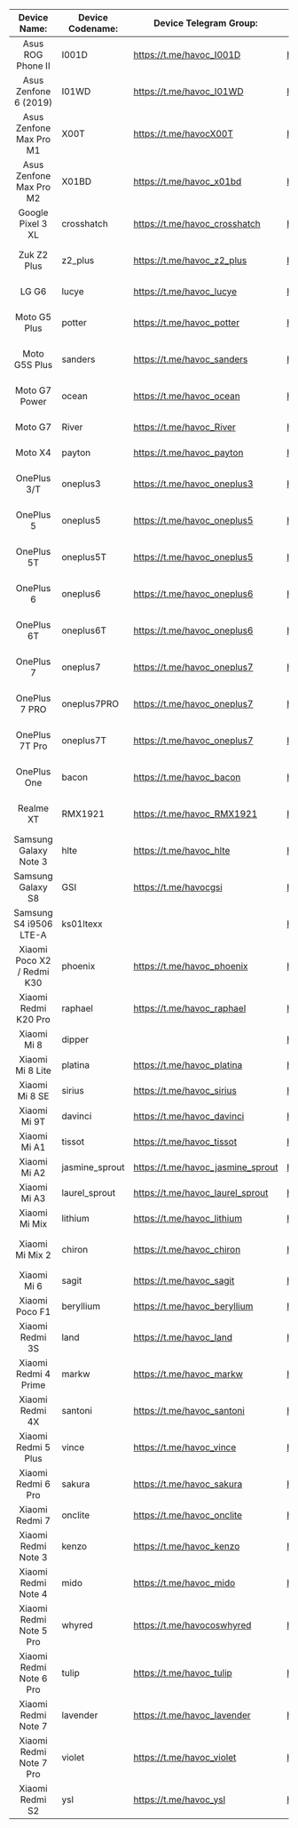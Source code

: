 |                Device Name:              | Device Codename: |      Device Telegram Group:        |          Maintainer:              |        Device XDA forum:                            |
|:----------------------------------------:|------------------|------------------------------------|-----------------------------------|-----------------------------------------------------|
| Asus ROG Phone II                        | I001D            | https://t.me/havoc_I001D           | https://t.me/ComicoX              | https://forum.xda-developers.com/rog-phone-2        |
| Asus Zenfone 6 (2019)                    | I01WD            | https://t.me/havoc_I01WD           | https://t.me/ComicoX              | https://forum.xda-developers.com/zenfone-6          |
| Asus Zenfone Max Pro M1                  | X00T             | https://t.me/havocX00T             | https://t.me/travarilo            | https://forum.xda-developers.com/zenfone-max-pro-m1 |
| Asus Zenfone Max Pro M2                  | X01BD            | https://t.me/havoc_x01bd           | https://t.me/SonalSingh18         | https://forum.xda-developers.com/zenfone-max-pro-m2 |
| Google Pixel 3 XL                        | crosshatch       | https://t.me/havoc_crosshatch      | https://t.me/steveproski          | https://forum.xda-developers.com/pixel-3-xl         |
| Zuk Z2 Plus                              | z2_plus          | https://t.me/havoc_z2_plus         | https://t.me/nikhilgohil3         | https://forum.xda-developers.com/lenovo-zuk-z2      |
| LG G6                                    | lucye            | https://t.me/havoc_lucye           | https://t.me/wolfsvk              | https://forum.xda-developers.com/lg-g6              |
| Moto G5 Plus                             | potter           | https://t.me/havoc_potter          | https://t.me/abhijit1998          | https://forum.xda-developers.com/moto-g5-plus       |
| Moto G5S Plus                            | sanders          | https://t.me/havoc_sanders         | https://t.me/Ronax                | https://forum.xda-developers.com/moto-g5s-plus      |
| Moto G7 Power                            | ocean            | https://t.me/havoc_ocean           | https://t.me/Dark998              | https://forum.xda-developers.com/moto-g7-power      |
| Moto G7                                  | River            | https://t.me/havoc_River           | https://t.me/SyberHexen           | https://forum.xda-developers.com/moto-g7            |
| Moto X4                                  | payton           | https://t.me/havoc_payton          | https://t.me/SyberHexen           | https://forum.xda-developers.com/moto-x4            |
| OnePlus 3/T                              | oneplus3         | https://t.me/havoc_oneplus3        | https://t.me/SKULSHADY            | https://forum.xda-developers.com/oneplus-3          |
| OnePlus 5                                | oneplus5         | https://t.me/havoc_oneplus5        | https://t.me/Tilaksid             | https://forum.xda-developers.com/oneplus-5          |
| OnePlus 5T                               | oneplus5T        | https://t.me/havoc_oneplus5        | https://t.me/Tilaksid             | https://forum.xda-developers.com/oneplus-5t         |
| OnePlus 6                                | oneplus6         | https://t.me/havoc_oneplus6        | https://t.me/rdjr5                | https://forum.xda-developers.com/oneplus-6          |
| OnePlus 6T                               | oneplus6T        | https://t.me/havoc_oneplus6        | https://t.me/rdjr5                | https://forum.xda-developers.com/oneplus-6t         |
| OnePlus 7                                | oneplus7         | https://t.me/havoc_oneplus7        | https://t.me/TheHunter08          | https://forum.xda-developers.com/oneplus-7          |
| OnePlus 7 PRO                            | oneplus7PRO      | https://t.me/havoc_oneplus7        | https://t.me/SKULSHADY            | https://forum.xda-developers.com/oneplus-7-pro      |
| OnePlus 7T Pro                           | oneplus7T        | https://t.me/havoc_oneplus7        | https://t.me/SKULSHADY            | https://forum.xda-developers.com/oneplus-7t-pro     |
| OnePlus One                              | bacon            | https://t.me/havoc_bacon           | https://t.me/ClintT1              | https://forum.xda-developers.com/oneplus-one        |
| Realme XT                                | RMX1921          | https://t.me/havoc_RMX1921         | https://t.me/officialpro          | https://forum.xda-developers.com/realme-xt          |
| Samsung Galaxy Note 3                    | hlte             | https://t.me/havoc_hlte            | https://t.me/Jprimero15           | https://forum.xda-developers.com/galaxy-note-3      |
| Samsung Galaxy S8                        | GSI              | https://t.me/havocgsi              | https://t.me/xEugW                | https://forum.xda-developers.com/galaxy-s8          |
| Samsung S4 i9506 LTE-A                   | ks01ltexx        |                                    | https://t.me/MBA65music           | https://forum.xda-developers.com/galaxy-s4          |
| Xiaomi Poco X2 / Redmi K30               | phoenix          | https://t.me/havoc_phoenix         | https://t.me/blacksuan19          | https://forum.xda-developers.com/poco-x2            |
| Xiaomi Redmi K20 Pro                     | raphael          | https://t.me/havoc_raphael         | https://t.me/nuub1k               | https://forum.xda-developers.com/redmi-k20-pro      |
| Xiaomi Mi 8                              | dipper           |                                    | https://t.me/ZeNiXxXx             | https://forum.xda-developers.com/mi-8               |
| Xiaomi Mi 8 Lite                         | platina          | https://t.me/havoc_platina         | https://t.me/riquebarros17        | https://forum.xda-developers.com/mi-8-lite          |
| Xiaomi Mi 8 SE                           | sirius           | https://t.me/havoc_sirius          | https://t.me/dimasyudha           | https://forum.xda-developers.com/mi-8-se            |
| Xiaomi Mi 9T                             | davinci          | https://t.me/havoc_davinci         | https://t.me/mountaser_halak      | https://forum.xda-developers.com/mi-9t              |
| Xiaomi Mi A1                             | tissot           | https://t.me/havoc_tissot          | https://t.me/mountaser_halak      | https://forum.xda-developers.com/mi-a1              |
| Xiaomi Mi A2                             | jasmine_sprout   | https://t.me/havoc_jasmine_sprout  | https://t.me/SiddharthBharadwaj   | https://forum.xda-developers.com/mi-a2              |
| Xiaomi Mi A3                             | laurel_sprout    | https://t.me/havoc_laurel_sprout   | https://t.me/prakaship78          | https://forum.xda-developers.com/mi-a3              |
| Xiaomi Mi Mix                            | lithium          | https://t.me/havoc_lithium         | https://t.me/inkypen              | https://forum.xda-developers.com/mi-mix             |
| Xiaomi Mi Mix 2                          | chiron           | https://t.me/havoc_chiron          | https://t.me/lightvortex242       | https://forum.xda-developers.com/mi-mix-2           |
| Xiaomi Mi 6                              | sagit            | https://t.me/havoc_sagit           | https://t.me/EnderXH              | https://forum.xda-developers.com/mi-6               |
| Xiaomi Poco F1                           | beryllium        | https://t.me/havoc_beryllium       | https://t.me/Reignz3              | https://forum.xda-developers.com/poco-f1            |
| Xiaomi Redmi 3S                          | land             | https://t.me/havoc_land            | https://t.me/Sairam60             | https://forum.xda-developers.com/xiaomi-redmi-3s    |
| Xiaomi Redmi 4 Prime                     | markw            | https://t.me/havoc_markw           | https://t.me/ShihabZzz            | https://forum.xda-developers.com/redmi-4-prime      |
| Xiaomi Redmi 4X                          | santoni          | https://t.me/havoc_santoni         | https://t.me/beingstargazer       | https://forum.xda-developers.com/xiaomi-redmi-4x    |
| Xiaomi Redmi 5 Plus                      | vince            | https://t.me/havoc_vince           | http://t.me/blacksuan19           | https://forum.xda-developers.com/redmi-note-5       |
| Xiaomi Redmi 6 Pro                       | sakura           | https://t.me/havoc_sakura          | https://t.me/mahajant99           | https://forum.xda-developers.com/redmi-6-pro        |
| Xiaomi Redmi 7                           | onclite          | https://t.me/havoc_onclite         | https://t.me/XtremeQ              | https://forum.xda-developers.com/redmi-7            |
| Xiaomi Redmi Note 3                      | kenzo            | https://t.me/havoc_kenzo           | https://t.me/Magicxavi            | https://forum.xda-developers.com/redmi-note-3       |
| Xiaomi Redmi Note 4                      | mido             | https://t.me/havoc_mido            | https://t.me/Sagarrokade006       | https://forum.xda-developers.com/redmi-note-4       |
| Xiaomi Redmi Note 5 Pro                  | whyred           | https://t.me/havocoswhyred         | https://t.me/notallowedontelegram | https://forum.xda-developers.com/redmi-note-5-pro   |
| Xiaomi Redmi Note 6 Pro                  | tulip            | https://t.me/havoc_tulip           | https://t.me/akhilmsachu          | https://forum.xda-developers.com/redmi-note-6-pro   |
| Xiaomi Redmi Note 7                      | lavender         | https://t.me/havoc_lavender        | http://t.me/xyzuan                | https://forum.xda-developers.com/redmi-note-7       |
| Xiaomi Redmi Note 7 Pro                  | violet           | https://t.me/havoc_violet          | https://t.me/athuld               | https://forum.xda-developers.com/redmi-note-7-pro   |
| Xiaomi Redmi S2                          | ysl              | https://t.me/havoc_ysl             | https://t.me/mahajant99           | https://forum.xda-developers.com/redmi-s2           |
